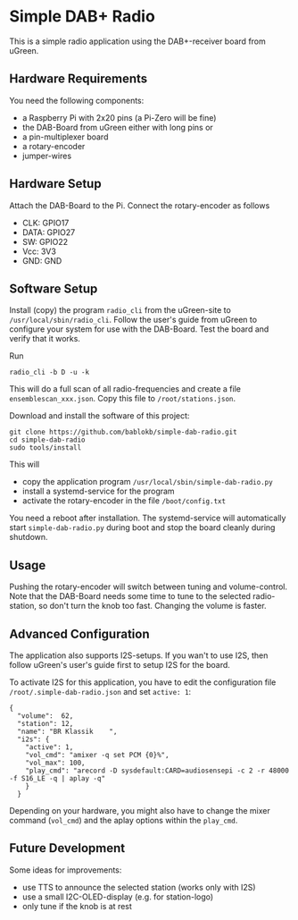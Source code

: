 Simple DAB+ Radio
=================

This is a simple radio application using the DAB+-receiver board from
uGreen.

Hardware Requirements
---------------------

You need the following components:

  - a Raspberry Pi with 2x20 pins (a Pi-Zero will be fine)
  - the DAB-Board from uGreen either with long pins or
  - a pin-multiplexer board
  - a rotary-encoder
  - jumper-wires


Hardware Setup
--------------

Attach the DAB-Board to the Pi. Connect the rotary-encoder as follows

  - CLK: GPIO17
  - DATA: GPIO27
  - SW: GPIO22
  - Vcc: 3V3
  - GND: GND


Software Setup
--------------

Install (copy) the program `radio_cli` from the uGreen-site to
`/usr/local/sbin/radio_cli`. Follow the user's guide from uGreen to
configure your system for use with the DAB-Board. Test the board and
verify that it works.

Run

    radio_cli -b D -u -k

This will do a full scan of all radio-frequencies and create a file
`ensemblescan_xxx.json`. Copy this file to `/root/stations.json`.

Download and install the software of this project:

    git clone https://github.com/bablokb/simple-dab-radio.git
    cd simple-dab-radio
    sudo tools/install

This will

  - copy the application program `/usr/local/sbin/simple-dab-radio.py`
  - install a systemd-service for the program
  - activate the rotary-encoder in the file `/boot/config.txt`

You need a reboot after installation. The systemd-service will automatically
start `simple-dab-radio.py` during boot and stop the board cleanly during
shutdown.


Usage
-----

Pushing the rotary-encoder will switch between tuning and volume-control.
Note that the DAB-Board needs some time to tune to the selected radio-station,
so don't turn the knob too fast. Changing the volume is faster.


Advanced Configuration
----------------------

The application also supports I2S-setups. If you wan't to use I2S, then follow
uGreen's user's guide first to setup I2S for the board.

To activate I2S for this application, you have to edit the configuration file
`/root/.simple-dab-radio.json` and set `active: 1`:

    {
      "volume":  62,
      "station": 12,
      "name": "BR Klassik    ",
      "i2s": {
        "active": 1,
        "vol_cmd": "amixer -q set PCM {0}%",
        "vol_max": 100, 
        "play_cmd": "arecord -D sysdefault:CARD=audiosensepi -c 2 -r 48000 -f S16_LE -q | aplay -q"
        }
      }

Depending on your hardware, you might also have to change the mixer command
(`vol_cmd`) and the aplay options within the `play_cmd`.


Future Development
------------------

Some ideas for improvements:

  - use TTS to announce the selected station (works only with I2S)
  - use a small I2C-OLED-display (e.g. for station-logo)
  - only tune if the knob is at rest

